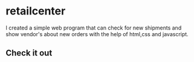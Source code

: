 # retailcenter
I created a simple web program that can check for new shipments and show vendor's about new orders with the help of html,css and javascript. <br>
<h2>Check it out</h2>
